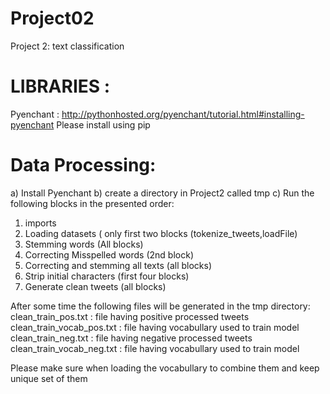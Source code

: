 # Project02
Project 2: text classification

# LIBRARIES :
Pyenchant : http://pythonhosted.org/pyenchant/tutorial.html#installing-pyenchant
Please install using pip 

# Data Processing:
a) Install Pyenchant
b) create a directory in Project2 called tmp
c) Run the following blocks in the presented order:
1) imports 
2) Loading datasets ( only first two blocks (tokenize_tweets,loadFile)
3) Stemming words (All blocks)
4) Correcting Misspelled words (2nd block)
5) Correcting and stemming all texts (all blocks)
6) Strip initial characters (first four blocks)
7) Generate clean tweets (all blocks)

After some time the following files will be generated in the tmp directory:
clean_train_pos.txt : file having positive processed tweets
clean_train_vocab_pos.txt : file having vocabullary used to train model
clean_train_neg.txt : file having negative processed tweets
clean_train_vocab_neg.txt : file having vocabullary used to train model

Please make sure when loading the vocabullary to combine them and keep unique set of them 
